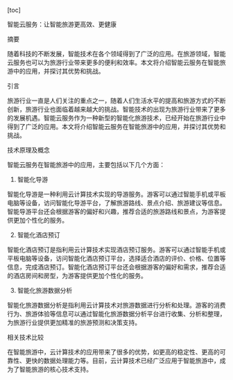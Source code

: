 
[toc]                    
                
                
智能云服务：让智能旅游更高效、更健康

摘要

随着科技的不断发展，智能技术在各个领域得到了广泛的应用。在旅游领域，智能云服务也可以为旅游行业带来更多的便利和效率。本文将介绍智能云服务在智能旅游中的应用，并探讨其优势和挑战。

引言

旅游行业一直是人们关注的重点之一，随着人们生活水平的提高和旅游方式的不断创新，旅游行业也面临着越来越大的挑战。智能技术的出现为旅游行业带来了更多的发展机遇。智能云服务作为一种新型的智能化旅游技术，已经开始在旅游行业中得到了广泛的应用。本文将介绍智能云服务在智能旅游中的应用，并探讨其优势和挑战。

技术原理及概念

智能云服务在智能旅游中的应用，主要包括以下几个方面：

1. 智能化导游

智能化导游是一种利用云计算技术实现的导游服务。游客可以通过智能手机或平板电脑等设备，访问智能化导游平台，了解旅游路线、景点介绍、旅游建议等信息。智能导游平台还会根据游客的偏好和兴趣，推荐合适的旅游路线和景点，为游客提供更加个性化的服务。

2. 智能化酒店预订

智能化酒店预订是指利用云计算技术实现酒店预订服务。游客可以通过智能手机或平板电脑等设备，访问智能化酒店预订平台，选择适合酒店的评价、价格、位置等信息，完成酒店预订。智能化酒店预订平台还会根据游客的偏好和需求，推荐合适的酒店房间和房型，为游客提供更加个性化的服务。

3. 智能化旅游数据分析

智能化旅游数据分析是指利用云计算技术对旅游数据进行分析和处理。游客的消费行为、旅游体验等信息可以通过智能化旅游数据分析平台进行收集、分析和整理，为旅游行业提供更加精准的旅游预测和决策支持。

相关技术比较

在智能旅游中，云计算技术的应用带来了很多的优势，如更高的稳定性、更高的可靠性、更快的数据处理能力等。目前，云计算技术已经广泛应用于智能旅游中，成为了智能旅游的核心技术支持。

